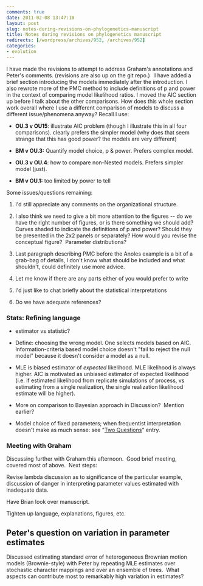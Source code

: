 ```yaml
---
comments: true
date: 2011-02-08 13:47:10
layout: post
slug: notes-during-revisions-on-phylogenetics-manuscript
title: Notes during revisions on phylogenetics manuscript
redirects: [/wordpress/archives/952, /archives/952]
categories:
- evolution
---
```


I have made the revisions to attempt to address Graham's annotations  and Peter's comments.  (revisions are also up on the git  repo.)   I have added a brief section introducing the models immediately after  the introduction.  I also rewrote more of the PMC method to include  definitions of p and power in the context of comparing model likelihood  ratios.  I moved the AIC section up before I talk about the other  comparisons.  How does this whole section work overall where I use a  different comparison of models to discuss a different issue/phenomena  anyway?  Recall I use:



	
  * **OU.3 v OU15**: illustrate AIC problem (though I illustrate this in all  four comparisons). clearly prefers the simpler model (why does that seem  strange that this has good power?  the models are very different)



	
  * **BM v OU.3:** Quantify model choice, p & power.  Prefers complex model.

	
  * **OU.3 v OU.4**: how to compare non-Nested models.  Prefers simpler model (just).

	
  * **BM v OU.1:** too limited by power to tell


Some issues/questions remaining:

	
  1. I'd still appreciate any comments on the organizational structure.

	
  2. I also think we need to give a bit more attention to the figures --  do we have the right number of figures, or is there something we should  add? Curves shaded to indicate the definitions of p and power?   Should they be presented in the 2x2 panels or separately?  How would you  revise the conceptual figure?  Parameter distributions?

	
  3. Last paragraph describing PMC before the Anoles example is a bit of  a grab-bag of details, I don't know what should be included and what  shouldn't, could definitely use more advice.

	
  4. Let me know if there are any parts either of you would prefer to write

	
  5. I'd just like to chat briefly about the statistical interpretations

	
  6. Do we have adequate references?




### Stats: Refining language





	
  * estimator vs statistic?

	
  * Define: choosing the wrong model. One selects models based on AIC.  Information-criteria based model choice doesn't "fail to reject the null model" because it doesn't consider a model as a null.

	
  * MLE is biased estimator of _expected_ likelihood.  MLE likelihood is always higher.  AIC is motivated as unbiased estimator of expected likelihood (i.e. if estimated likelihood from replicate simulations of process, vs estimating from a single realization, the single realization likelihood estimate will be higher).

	
  * More on comparison to Bayesian approach in Discussion?  Mention earlier?

	
  * Model choice of fixed parameters; when frequentist interpretation doesn't make as much sense: see "[Two Questions](http://www.carlboettiger.info/archives/386)" entry.




### Meeting with Graham


Discussing further with Graham this afternoon.  Good brief meeting, covered most of above.  Next steps:

Revise lambda discussion as to significance of the particular example, discussion of danger in interpreting parameter values estimated with inadequate data.

Have Brian look over manuscript.

Tighten up language, explanations, figures, etc.


## Peter's question on variation in parameter estimates


Discussed estimating standard error of heterogeneous Brownian motion models (Brownie-style) with Peter by repeating MLE estimates over stochastic character mappings and over an ensemble of trees.  What aspects can contribute most to remarkably high variation in estimates?
